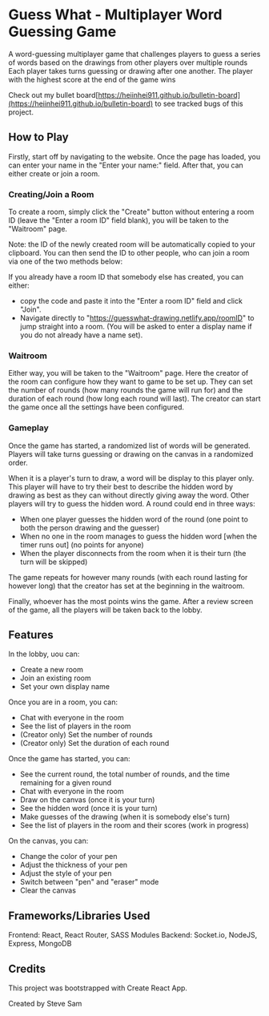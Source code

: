 # Guess What - Multiplayer Word Guessing Game

A word-guessing multiplayer game that challenges players to guess a series of words based on the drawings from other players over multiple rounds
Each player takes turns guessing or drawing after one another. The player with the highest score at the end of the game wins

Check out my bullet board[https://heiinhei911.github.io/bulletin-board](https://heiinhei911.github.io/bulletin-board) to see tracked bugs of this project.

## How to Play

Firstly, start off by navigating to the website. Once the page has loaded, you can enter your name in the "Enter your name:" field. After that, you can either create or join a room.

### Creating/Join a Room

To create a room, simply click the "Create" button without entering a room ID (leave the "Enter a room ID" field blank), you will be taken to the "Waitroom" page.

Note: the ID of the newly created room will be automatically copied to your clipboard. You can then send the ID to other people, who can join a room via one of the two methods below:

If you already have a room ID that somebody else has created, you can either:

- copy the code and paste it into the "Enter a room ID" field and click "Join".
- Navigate directly to "https://guesswhat-drawing.netlify.app/roomID" to jump straight into a room. (You will be asked to enter a display name if you do not already have a name set).

### Waitroom

Either way, you will be taken to the "Waitroom" page. Here the creator of the room can configure how they want to game to be set up. They can set the number of rounds (how many rounds the game will run for) and the duration of each round (how long each round will last). The creator can start the game once all the settings have been configured.

### Gameplay

Once the game has started, a randomized list of words will be generated. Players will take turns guessing or drawing on the canvas in a randomized order.

When it is a player's turn to draw, a word will be display to this player only. This player will have to try their best to describe the hidden word by drawing as best as they can without directly giving away the word. Other players will try to guess the hidden word. A round could end in three ways:

- When one player guesses the hidden word of the round (one point to both the person drawing and the guesser)
- When no one in the room manages to guess the hidden word [when the timer runs out] (no points for anyone)
- When the player disconnects from the room when it is their turn (the turn will be skipped)

The game repeats for however many rounds \(with each round lasting for however long\) that the creator has set at the beginning in the waitroom.

Finally, whoever has the most points wins the game. After a review screen of the game, all the players will be taken back to the lobby.

## Features

In the lobby, uou can:

- Create a new room
- Join an existing room
- Set your own display name

Once you are in a room, you can:

- Chat with everyone in the room
- See the list of players in the room
- (Creator only) Set the number of rounds
- (Creator only) Set the duration of each round

Once the game has started, you can:

- See the current round, the total number of rounds, and the time remaining for a given round
- Chat with everyone in the room
- Draw on the canvas (once it is your turn)
- See the hidden word (once it is your turn)
- Make guesses of the drawing (when it is somebody else's turn)
- See the list of players in the room and their scores (work in progress)

On the canvas, you can:

- Change the color of your pen
- Adjust the thickness of your pen
- Adjust the style of your pen
- Switch between "pen" and "eraser" mode
- Clear the canvas

## Frameworks/Libraries Used

Frontend: React, React Router, SASS Modules
Backend: Socket.io, NodeJS, Express, MongoDB

## Credits

This project was bootstrapped with Create React App.

Created by Steve Sam
